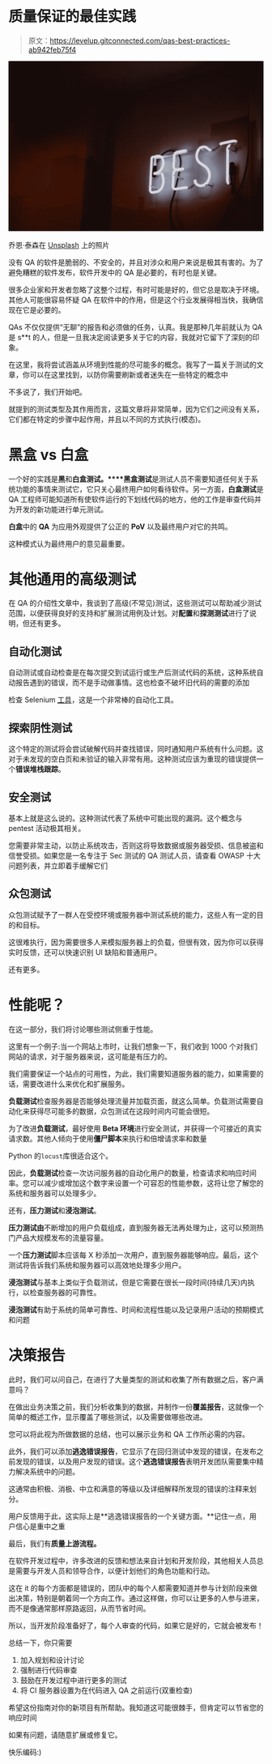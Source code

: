 # 质量保证的最佳实践

> 原文：<https://levelup.gitconnected.com/qas-best-practices-ab942feb75f4>

![](img/f07e4493ed867ea96a6f6ec0e5f3c6b5.png)

乔恩·泰森在 [Unsplash](https://unsplash.com?utm_source=medium&utm_medium=referral) 上的照片

没有 QA 的软件是脆弱的、不安全的，并且对涉众和用户来说是极其有害的。为了避免糟糕的软件发布，软件开发中的 QA 是必要的，有时也是关键。

很多企业家和开发者忽略了这整个过程，有时可能是好的，但它总是取决于环境。其他人可能很容易怀疑 QA 在软件中的作用，但是这个行业发展得相当快，我确信现在它是必要的。

QAs 不仅仅提供“无聊”的报告和必须做的任务，认真。我是那种几年前就认为 QA 是 s**t 的人，但是一旦我决定阅读更多关于它的内容，我就对它留下了深刻的印象。

在这里，我将尝试涵盖从环境到性能的尽可能多的概念。我写了一篇关于测试的文章，你可以在这里找到，以防你需要刷新或者迷失在一些特定的概念中

不多说了，我们开始吧。

就提到的测试类型及其作用而言，这篇文章将非常简单，因为它们之间没有关系，它们都在特定的步骤中起作用，并且以不同的方式执行(模态)。

# 黑盒 vs 白盒

一个好的实践是**黑**和**白盒测试。****黑盒测试**是测试人员不需要知道任何关于系统功能的事情来测试它，它只关心最终用户如何看待软件。另一方面，**白盒测试**是 QA 工程师可能知道所有使软件运行的下划线代码的地方，他的工作是审查代码并为开发的新功能进行单元测试。

**白盒**中的 **QA** 为应用外观提供了公正的 **PoV** 以及最终用户对它的共鸣。

这种模式认为最终用户的意见最重要。

# 其他通用的高级测试

在 QA 的介绍性文章中，我谈到了高级(不常见)测试，这些测试可以帮助减少测试范围，以便获得良好的支持和扩展测试用例及计划。对**配置**和**探测测试**进行了说明，但还有更多。

## 自动化测试

自动测试或自动检查是在每次提交到试运行或生产后测试代码的系统，这种系统自动报告遇到的错误，而不是手动做事情。这也检查不破坏旧代码的需要的添加

检查 Selenium [工具](https://www.selenium.dev/)，这是一个非常棒的自动化工具。

## 探索阴性测试

这个特定的测试将会尝试破解代码并查找错误，同时通知用户系统有什么问题。这对于未发现的空白页和未验证的输入非常有用。这种测试应该为重现的错误提供一个**错误堆栈跟踪**。

## 安全测试

基本上就是这么说的。这种测试代表了系统中可能出现的漏洞。这个概念与 pentest 活动极其相关。

您需要非常主动，以防止系统攻击，否则这将导致数据或服务器受损、信息被盗和信誉受损。如果您是一名专注于 Sec 测试的 QA 测试人员，请查看 OWASP 十大问题列表，并立即着手缓解它们

## 众包测试

众包测试赋予了一群人在受控环境或服务器中测试系统的能力，这些人有一定的目的和目标。

这很难执行，因为需要很多人来模拟服务器上的负载，但很有效，因为你可以获得实时反馈，还可以快速识别 UI 缺陷和普通用户。

还有更多。

# 性能呢？

在这一部分，我们将讨论哪些测试侧重于性能。

这里有一个例子:当一个网站上市时，让我们想象一下，我们收到 1000 个对我们网站的请求，对于服务器来说，这可能是有压力的。

我们需要保证一个站点的可用性，为此，我们需要知道服务器的能力，如果需要的话，需要改进什么来优化和扩展服务。

**负载测试**检查服务器是否能够处理流量并加载页面，就这么简单。负载测试需要自动化来获得尽可能多的数据，众包测试在这段时间内可能会很短。

为了改进**负载测试**，最好使用 **Beta 环境**进行安全测试，并获得一个可接近的真实请求数。其他人倾向于使用**僵尸脚本**来执行和倍增请求率和数量

Python 的`locust`库很适合这个。

因此，**负载测试**检查一次访问服务器的自动化用户的数量，检查请求和响应时间率。您可以减少或增加这个数字来设置一个可容忍的性能参数，这将让您了解您的系统和服务器可以处理多少。

还有，**压力测试**和**浸泡测试**。

**压力测试由**不断增加的用户负载组成，直到服务器无法再处理为止，这可以预测热门产品大规模发布的流量容量。

一个**压力测试**脚本应该每 X 秒添加一次用户，直到服务器能够响应。最后，这个测试将告诉我们系统和服务器可以高效地处理多少用户。

**浸泡测试**与基本上类似于负载测试，但是它需要在很长一段时间(持续几天)内执行，以检查服务器的可靠性。

**浸泡测试**有助于系统的简单可靠性、时间和流程性能以及记录用户活动的预期模式和问题

# 决策报告

此时，我们可以问自己，在进行了大量类型的测试和收集了所有数据之后，客户满意吗？

在做出业务决策之前，我们分析收集到的数据，并制作一份**覆盖报告**，这就像一个简单的概述工作，显示覆盖了哪些测试，以及需要做哪些改进。

您可以将此视为所做数据的总结，也可以展示业务和 QA 工作所必需的内容。

此外，我们可以添加**逃逸错误报告**，它显示了在回归测试中发现的错误，在发布之前发现的错误，以及用户发现的错误。这个**逃逸错误报告**表明开发团队需要集中精力解决系统中的问题。

这通常由积极、消极、中立和满意的等级以及详细解释所发现的错误的注释来划分。

用户反馈用于此，这实际上是**逃逸错误报告的一个关键方面。**记住一点，用户信心是重中之重

最后，我们有**质量上游流程。**

在软件开发过程中，许多改进的反馈和想法来自计划和开发阶段，其他相关人员总是需要与开发人员和领导合作，以便计划他们的角色功能和行动。

这在 it 的每个方面都是错误的，团队中的每个人都需要知道并参与计划阶段来做出决策，特别是朝着同一个方向工作。通过这样做，你可以让更多的人参与进来，而不是像通常那样原路返回，从而节省时间。

所以，当开发阶段准备好了，每个人审查的代码，如果它是好的，它就会被发布！

总结一下，你只需要

1.  加入规划和设计讨论
2.  强制进行代码审查
3.  鼓励在开发过程中进行更多的测试
4.  将 CI 服务器设置为在代码进入 QA 之前运行(双重检查)

希望这份指南对你的新项目有所帮助。我知道这可能很棘手，但肯定可以节省您的响应时间

如果有问题，请随意扩展或修复它。

快乐编码:)